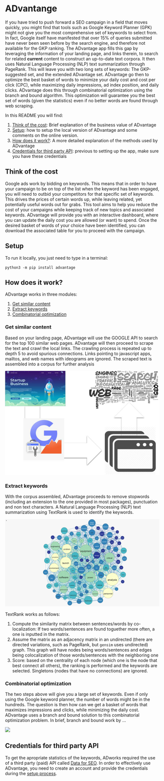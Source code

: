 # ADvantange
If you have tried to push forward a SEO campaign in a field  that moves
quickly, you might find that tools such as Google Keyword Planner (GPK)
might not give you the most comprehensive set of keywords to select
from. In fact, Google itself have manifested that over 15% of queries 
submitted have never been seen before by the search engine, and therefore
not available for the GKP ranking. The ADvantage app fills this gap by 
leveraging the information of your landing page, and links therein, to 
search for related **current** content to construct an up-to-date text 
corpora. It then uses Natural Language Processing (NLP) text 
summarization through PageRank. This will leave you with two long sets of
keywords: The GKP-suggested set, and the extended ADvantage set. 
ADvantage go then to optimize the best basket of words to minimize your
daily cost and cost per click (CPC), while maximizing daily impressions,
ad index position, and daily clicks. ADvantage does this through 
combinatorial optimization using the branch and bound algorithm. This 
optimization will guarantee you the best set of words (given the 
statistics) even if no better words are found through web scraping.

In this README you will find:
1. [Think of the cost](#think-of-the-cost): Brief explanation of the 
business value of ADvantage
2. [Setup](#setup): how to setup the local version of ADvantage and some
comments on the online version.
2. [How does it work?](#how-does-it-work): A more detailed explanation of
the methods used by ADvantage
3. [Credentials for third party API](#credentials-for-third-party-api):
previous to setting up the app, make sure you have these credentials

## Think of the cost
Google ads work by bidding on keywords. This means that in order to have
your campaign to be on top of the list when the keyword has been engaged, 
you will need to outbid your competitors for that specific set of keywords.
This drives the prices of certain words up, while leaving related, yet 
potentially useful words out for grabs. This tool aims to help you reduce
the cost of your campaigns while keeping track of new topics and 
associated keywords. ADvantage will provide you with an interactive 
dashboard, where you can update the daily cost you are allowed (or want)
to spend. Once the desired basket of words of your choice have been 
identified, you can download the associated table for you to proceed 
with the campaign.

## Setup
To run it locally, you just need to type in a terminal:
```
python3 -m pip install advantage
```

## How does it work?
ADvantage works in three modules:
1. [Get similar content](#get-similar-content)
2. [Extract keywords](#extract-keywords)
3. [Combinatorial optimization](#combinatorial-optimization)

###  Get similar content
Based on your landing page, ADvantage will use the GOOGLE API to search 
for the top 100 similar web pages. ADvantage will then proceed to scrape
the text and crawl the local links. The crawling process is repeated up
to depth 5 to  avoid spurious connections. Links pointing to javascript
apps, mailtos, and web names with ideograms are ignored. The scraped 
text is assembled into a corpus for further analysis


<img src="img/get_corpora.png" >

### Extract keywords
With the corpus assembled, ADvantage proceeds to remove stopwords 
(including an extension to the one provided in most packages), 
punctuation and non text characters. A Natural Language Processing (NLP)
text summarization using TextRank is used to identify the keywords. 


<img src="img/textrank.png" >

TextRank works as follows:
1. Compute the similarity matrix between sentences/words by 
co-localization: If two words/sentences are found toguether more often,
a one is inputted in the matrix.
2. Assume the matrix as an adjacency matrix in an undirected (there are
directed variations, such as PageRank, but `gensim` uses undirected) 
graph. This graph will have nodes being words/sentences and edges being 
colocalization of those words/sentences with the neighboring one
3. Score: based on the centrality of each node (which one is the node 
that best connect all others), the ranking is performed and the keywords
are selected. Singletons (nodes that have no connections) are ignored.

### Combinatorial optimization
The two steps above will give you a large set of keywords. Even if only 
using the Google keyword planner, the number of words might be in the 
hundreds. The question is then how can we get a basket of words that
maximizes impressions and clicks, while minimizing the daily cost. 
ADvantage uses a branch and bound solution to this combinatorial 
optimization problem. In brief, branch and bound work by ...

<img src="img/placeholder" >

## Credentials for third party API
To get the apropriate statistics of the keywords, ADworks required the 
use of a third party (paid) API called [Data for SEO](www.dataforseo.com
). 
In order to effectively use ADvantage, you need to create an account and
provide the credentials during the [setup process](#setup).




